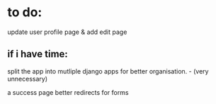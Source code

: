 # to do:

<script src="https://ajax.googleapis.com/ajax/libs/jquery/3.6.0/jquery.min.js"></script>


update user profile page & add edit page

## if i have time:

split the app into mutliple django apps for better organisation. - (very unnecessary)

a success page
better redirects for forms